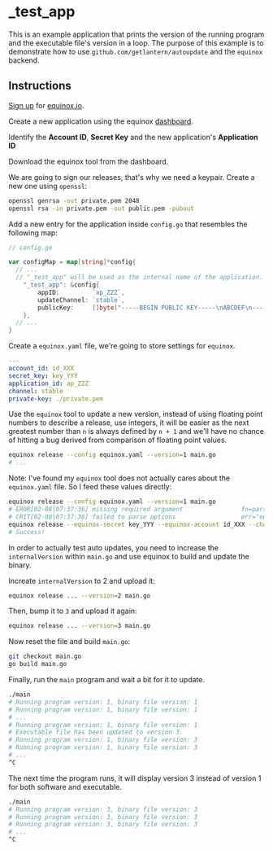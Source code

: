 # _test_app

This is an example application that prints the version of the running program
and the executable file's version in a loop. The purpose of this example is to
demonstrate how to use `github.com/getlantern/autoupdate` and the `equinox`
backend.

## Instructions

[Sign up](https://equinox.io/user/signup) for [equinox.io][1].

Create a new application using the equinox
[dashboard](https://equinox.io/dashboard).

Identify the **Account ID**, **Secret Key** and the new application's
**Application ID**

Download the equinox tool from the dashboard.

We are going to sign our releases, that's why we need a keypair. Create a new
one using `openssl`:

```sh
openssl genrsa -out private.pem 2048
openssl rsa -in private.pem -out public.pem -pubout
```

Add a new entry for the application inside `config.go` that resembles the
following map:

```go
// config.go

var configMap = map[string]*config{
  // ...
  // "_test_app" will be used as the internal name of the application.
	"_test_app": &config{
		appID:         `ap_ZZZ`,
		updateChannel: `stable`,
		publicKey:     []byte("-----BEGIN PUBLIC KEY-----\nABCDEF\n-----END PUBLIC KEY-----\n"),
	},
  // ...
}
```

Create a `equinox.yaml` file, we're going to store settings for `equinox`.

```yaml
---
account_id: id_XXX
secret_key: key_YYY
application_id: ap_ZZZ
channel: stable
private-key: ./private.pem
```

Use the `equinox` tool to update a new version, instead of using floating point
numbers to describe a release, use integers, it will be easier as the next
greatest number than `n` is always defined by `n + 1` and we'll have no chance
of hitting a bug derived from comparison of floating point values.

```sh
equinox release --config equinox.yaml --version=1 main.go
# ...
```

Note: I've found my `equinox` tool does not actually cares about the
`equinox.yaml` file. So I feed these values directly:

```sh
equinox release --config equinox.yaml --version=1 main.go
# EROR[02-08|07:37:36] missing required argument                fn=parseOpts arg=equinox-account
# CRIT[02-08|07:37:36] failed to parse options                  err="equinox-account argument is required"
equinox release --equinox-secret key_YYY --equinox-account id_XXX --channel 'stable' --equinox-app ap_ZZZ --private-key ./private.pem --version=1 main.go
# Success!
```

In order to actually test auto updates, you need to increase the
`internalVersion` within `main.go` and use equinox to build and update the
binary.

Increate `internalVersion` to 2 and upload it:

```sh
equinox release ... --version=2 main.go
```

Then, bump it to `3` and upload it again:

```sh
equinox release ... --version=3 main.go
```

Now reset the file and build `main.go`:

```sh
git checkout main.go
go build main.go
```

Finally, run the `main` program and wait a bit for it to update.

```sh
./main
# Running program version: 1, binary file version: 1
# Running program version: 1, binary file version: 1
# ...
# Running program version: 1, binary file version: 1
# Executable file has been updated to version 3.
# Running program version: 1, binary file version: 3
# Running program version: 1, binary file version: 3
# ...
^C
```

The next time the program runs, it will display version 3 instead of version 1
for both software and executable.

```sh
./main
# Running program version: 3, binary file version: 3
# Running program version: 3, binary file version: 3
# Running program version: 3, binary file version: 3
# ...
^C
```

[1]: https://equinox.io/
